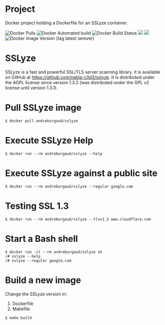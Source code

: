 # Project

Docker project holding a Dockerfile for an SSLyze container.

![Docker Pulls](https://img.shields.io/docker/pulls/andrebgd/sslyze)
![Docker Automated build](https://img.shields.io/docker/automated/andreburgaud/sslyze)
![Docker Build Status](https://img.shields.io/docker/build/andreburgaud/sslyze)
[![](https://images.microbadger.com/badges/image/andreburgaud/sslyze.svg)](https://microbadger.com/images/andreburgaud/sslyze)
[![](https://images.microbadger.com/badges/version/andreburgaud/sslyze.svg)](https://microbadger.com/images/andreburgaud/sslyze)
![Docker Image Version (tag latest semver)](https://img.shields.io/docker/v/andreburgaud/sslyze/4.0.1)


# SSLyze

SSLyze is a fast and powerful SSL/TLS server scanning library. it is available
on GitHub at https://github.com/nabla-c0d3/sslyze. It is distributed under the
AGPL license since version 1.3.2 (was distributed under the GPL v2 license until
version 1.3.1).

# Pull SSLyze image

```
$ docker pull andreburgaud/sslyze
```

# Execute SSLyze Help

```
$ docker run --rm andreburgaud/sslyze --help
```

# Execute SSLyze against a public site

```
$ docker run --rm andreburgaud/sslyze --regular google.com
```

# Testing SSL 1.3

```
$ docker run --rm andreburgaud/sslyze --tlsv1_3 www.cloudflare.com
```

# Start a Bash shell

```
$ docker run -it --rm andreburgaud/sslyze sh
/# sslyze --help
/# sslyze --regular google.com
```

# Build a new image

Change the SSLyze version in:

1. Dockerfile
1. Makefile

```
$ make build
```
